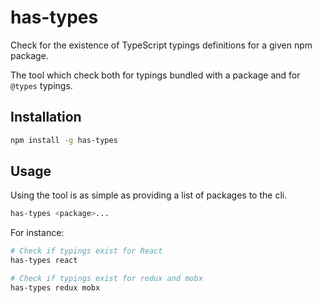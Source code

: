 # has-types

Check for the existence of TypeScript typings definitions for a given npm package.

The tool which check both for typings bundled with a package and for `@types` typings.

## Installation

```bash
npm install -g has-types
```

## Usage

Using the tool is as simple as providing a list of packages to the cli.
```bash
has-types <package>...
```

For instance:

```bash
# Check if typings exist for React
has-types react

# Check if typings exist for redux and mobx
has-types redux mobx
```